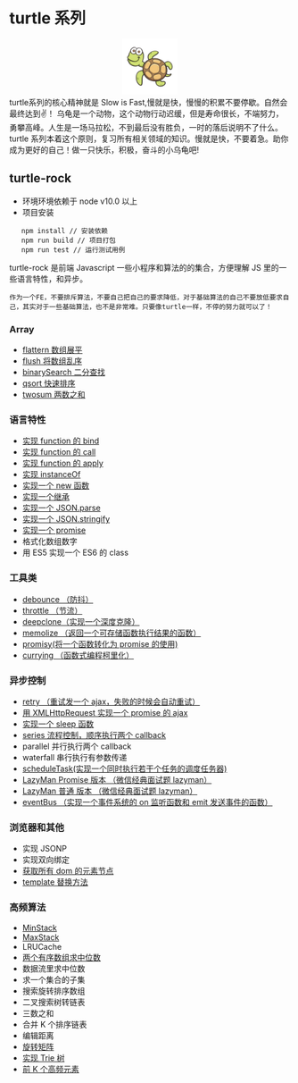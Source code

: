 # turtle 系列

<div align=center>
<img src="./imgs/turtle.jpg" width = "100" height = "100"  />
</div>
turtle系列的核心精神就是 Slow is Fast,慢就是快，慢慢的积累不要停歇。自然会最终达到✌️！
乌龟是一个动物，这个动物行动迟缓，但是寿命很长，不端努力，勇攀高峰。人生是一场马拉松，不到最后没有胜负，一时的落后说明不了什么。
turtle 系列本着这个原则，复习所有相关领域的知识。慢就是快，不要着急。助你成为更好的自己！做一只快乐，积极，奋斗的小乌龟吧!

## turtle-rock

-   环境环境依赖于 node v10.0 以上
-   项目安装

```
   npm install // 安装依赖
   npm run build // 项目打包
   npm run test // 运行测试用例
```

turtle-rock 是前端 Javascript 一些小程序和算法的的集合，方便理解 JS 里的一些语言特性，和异步。

```
作为一个FE，不要排斥算法，不要自己把自己的要求降低，对于基础算法的自己不要放低要求自己，其实对于一些基础算法，也不是非常难。只要像turtle一样，不停的努力就可以了！
```

### Array

-   [flattern 数组展平](https://github.com/scofieldfan/turtle-rock/blob/75e703a38ba64c8478114b16ad200703c377fec9/src/array.js#L1)
-   [flush 将数组乱序](https://github.com/scofieldfan/turtle-rock/blob/75e703a38ba64c8478114b16ad200703c377fec9/src/array.js#L16)
-   [binarySearch 二分查找](https://github.com/scofieldfan/turtle-rock/blob/75e703a38ba64c8478114b16ad200703c377fec9/src/array.js#L24)
-   [qsort 快速排序](https://github.com/scofieldfan/turtle-rock/blob/75e703a38ba64c8478114b16ad200703c377fec9/src/array.js#L42)
-   [twosum 两数之和](https://github.com/scofieldfan/turtle-rock/blob/75e703a38ba64c8478114b16ad200703c377fec9/src/array.js#L69)

### 语言特性

-   [实现 function 的 bind](https://github.com/scofieldfan/turtle-rock/blob/155d58a98315710a44b7a0241daa1ad9d4f38364/src/emcascript.js#L1)
-   [实现 function 的 call](https://github.com/scofieldfan/turtle-rock/blob/155d58a98315710a44b7a0241daa1ad9d4f38364/src/emcascript.js#L12)
-   [实现 function 的 apply](https://github.com/scofieldfan/turtle-rock/blob/155d58a98315710a44b7a0241daa1ad9d4f38364/src/emcascript.js#L16)
-   [实现 instanceOf](https://github.com/scofieldfan/turtle-rock/blob/155d58a98315710a44b7a0241daa1ad9d4f38364/src/emcascript.js#L20)
-   [实现一个 new 函数](https://github.com/scofieldfan/turtle-rock/blob/155d58a98315710a44b7a0241daa1ad9d4f38364/src/emcascript.js#L32)
-   [实现一个继承](https://github.com/scofieldfan/turtle-rock/blob/155d58a98315710a44b7a0241daa1ad9d4f38364/src/emcascript.js#L41)
-   [实现一个 JSON.parse](https://github.com/scofieldfan/turtle-rock/blob/155d58a98315710a44b7a0241daa1ad9d4f38364/src/emcascript.js#L76)
-   [实现一个 JSON.stringify](https://github.com/scofieldfan/turtle-rock/blob/155d58a98315710a44b7a0241daa1ad9d4f38364/src/emcascript.js#L112)
-   [实现一个 promise](https://github.com/scofieldfan/turtle-rock/blob/155d58a98315710a44b7a0241daa1ad9d4f38364/src/my-promise.js#L1)
-   格式化数组数字
-   用 ES5 实现一个 ES6 的 class

### 工具类

-   [debounce （防抖）](https://github.com/scofieldfan/turtle-rock/blob/e4598498e434836d0dcf0a40f1408d4ca02b73fc/src/util.js#L2)
-   [throttle （节流）](https://github.com/scofieldfan/turtle-rock/blob/e4598498e434836d0dcf0a40f1408d4ca02b73fc/src/util.js#L14)
-   [deepclone（实现一个深度克隆）](https://github.com/scofieldfan/turtle-rock/blob/e4598498e434836d0dcf0a40f1408d4ca02b73fc/src/util.js#L68)
-   [memolize （返回一个可存储函数执行结果的函数）](https://github.com/scofieldfan/turtle-rock/blob/e4598498e434836d0dcf0a40f1408d4ca02b73fc/src/util.js#L25)
-   [promisy(将一个函数转化为 promise 的使用)](https://github.com/scofieldfan/turtle-rock/blob/e4598498e434836d0dcf0a40f1408d4ca02b73fc/src/util.js#L46)
-   [currying （函数式编程柯里化）](https://github.com/scofieldfan/turtle-rock/blob/e4598498e434836d0dcf0a40f1408d4ca02b73fc/src/util.js#L57)

### 异步控制

-   [retry （重试发一个 ajax，失败的时候会自动重试）](https://github.com/scofieldfan/turtle-rock/blob/5ab0efce0fc8017a8367a3a96d4495787ff8f162/src/async-util.js#L18)
-   [用 XMLHttpRequest 实现一个 promise 的 ajax](https://github.com/scofieldfan/turtle-rock/blob/5ab0efce0fc8017a8367a3a96d4495787ff8f162/src/async-util.js#L25)
-   [实现一个 sleep 函数](https://github.com/scofieldfan/turtle-rock/blob/5ab0efce0fc8017a8367a3a96d4495787ff8f162/src/async-util.js#L10)
-   [series 流程控制，顺序执行两个 callback](https://github.com/scofieldfan/turtle-rock/blob/5ab0efce0fc8017a8367a3a96d4495787ff8f162/src/async-util.js#L1)
-   parallel 并行执行两个 callback
-   waterfall 串行执行有参数传递
-   [scheduleTask(实现一个同时执行若干个任务的调度任务器)](https://github.com/scofieldfan/turtle-rock/blob/dbf14464c570f829f07002c3aaffc442fc1d419f/src/schedule.js#L9)
-   [LazyMan Promise 版本 （微信经典面试题 lazyman）](https://github.com/scofieldfan/turtle-rock/blob/dbf14464c570f829f07002c3aaffc442fc1d419f/src/lazyman-promise.js#L6)
-   [LazyMan 普通 版本 （微信经典面试题 lazyman）](https://github.com/scofieldfan/turtle-rock/blob/dbf14464c570f829f07002c3aaffc442fc1d419f/src/lazyman.js#L5)
-   [eventBus （实现一个事件系统的 on 监听函数和 emit 发送事件的函数）](https://github.com/scofieldfan/turtle-rock/blob/dbf14464c570f829f07002c3aaffc442fc1d419f/src/event-bus.js#L12)

### 浏览器和其他

-   实现 JSONP
-   实现双向绑定
-   [获取所有 dom 的元素节点](https://github.com/scofieldfan/turtle-rock/blob/b31c5d43b05986101861054dd15626cb234f88da/src/dom.js#L4)
-   [template 替换方法](https://github.com/scofieldfan/turtle-rock/blob/b31c5d43b05986101861054dd15626cb234f88da/src/dom.js#L1)

### 高频算法

-   [MinStack](https://github.com/scofieldfan/turtle-rock/blob/4086d477c104770a924d9c0f9b634639f0d5e302/src/leetcode/max-stack.js#L1)
-   [MaxStack](https://github.com/scofieldfan/turtle-rock/blob/4086d477c104770a924d9c0f9b634639f0d5e302/src/leetcode/min-stack.js#L1)
-   LRUCache
-   [两个有序数组求中位数](https://github.com/scofieldfan/turtle-rock/blob/4086d477c104770a924d9c0f9b634639f0d5e302/src/leetcode/number.js#L1)
-   数据流里求中位数
-   求一个集合的子集
-   搜索旋转排序数组
-   二叉搜索树转链表
-   三数之和
-   合并 K 个排序链表
-   编辑距离
-   [旋转矩阵](https://github.com/scofieldfan/turtle-rock/blob/ed74422c3775bcf99918246c4e2e4c175f9b8143/src/leetcode/spiral-matrix.js#L1)
-   [实现 Trie 树](https://github.com/scofieldfan/turtle-rock/blob/ed74422c3775bcf99918246c4e2e4c175f9b8143/src/leetcode/trie.js#L1)
-   [前 K 个高频元素](https://github.com/scofieldfan/turtle-rock/blob/4086d477c104770a924d9c0f9b634639f0d5e302/src/leetcode/top-k-frequent.js#L2)

